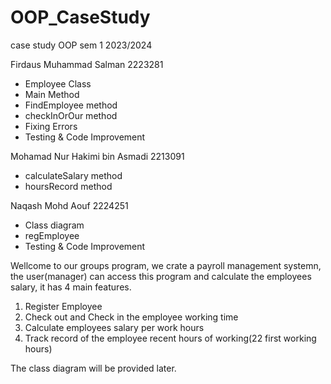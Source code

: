 # OOP_CaseStudy
case study OOP sem 1 2023/2024

Firdaus Muhammad Salman 2223281
- Employee Class
- Main Method
- FindEmployee method
- checkInOrOur method
- Fixing Errors
- Testing & Code Improvement
  
Mohamad Nur Hakimi bin Asmadi 2213091
- calculateSalary method
- hoursRecord method
  
Naqash Mohd Aouf 2224251
- Class diagram
- regEmployee
- Testing & Code Improvement

Wellcome to our groups program, we crate a payroll management systemn, the user(manager) can access this program and calculate the employees salary, it has 4 main features.
1. Register Employee
2. Check out and Check in the employee working time
3. Calculate employees salary per work hours
4. Track record of the employee recent hours of working(22 first working hours)

The class diagram will be provided later.
